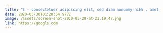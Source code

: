 ```yaml
---
title: "2 - consectetuer adipiscing elit, sed diam nonummy nibh , amet "
date: 2020-05-30T01:20:54.977Z
image: /assets/screen-shot-2020-05-29-at-21.19.47.png
link: https://google.com
---
```

